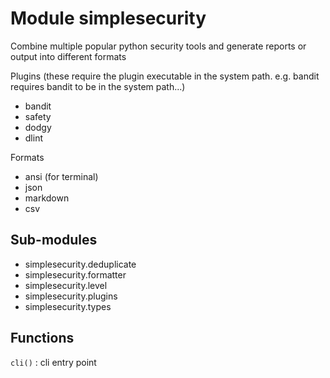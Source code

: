 Module simplesecurity
=====================
Combine multiple popular python security tools and generate reports or output
into different formats

Plugins (these require the plugin executable in the system path. e.g. bandit
requires bandit to be in the system path...)

- bandit
- safety
- dodgy
- dlint

Formats

- ansi (for terminal)
- json
- markdown
- csv

Sub-modules
-----------
* simplesecurity.deduplicate
* simplesecurity.formatter
* simplesecurity.level
* simplesecurity.plugins
* simplesecurity.types

Functions
---------

    
`cli()`
:   cli entry point